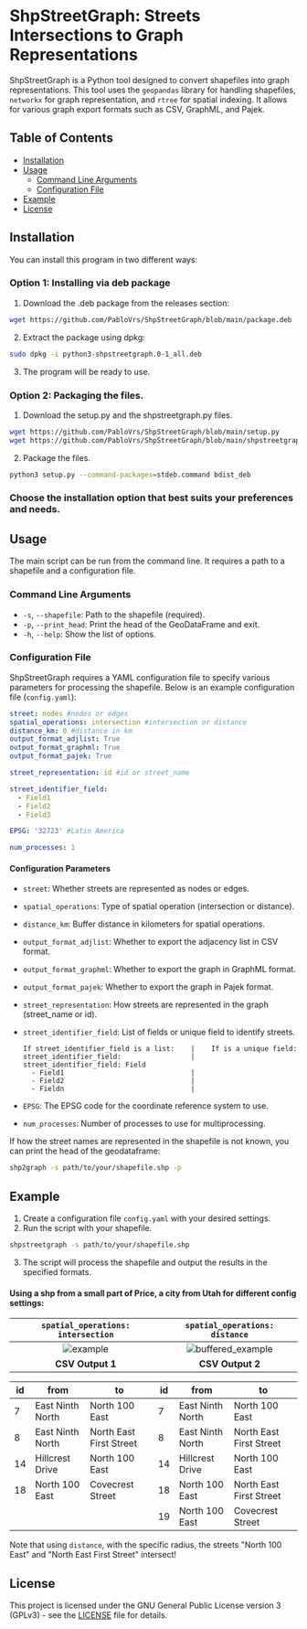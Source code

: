 # ShpStreetGraph: Streets Intersections to Graph Representations

ShpStreetGraph is a Python tool designed to convert shapefiles into graph representations. This tool uses the `geopandas` library for handling shapefiles, `networkx` for graph representation, and `rtree` for spatial indexing. It allows for various graph export formats such as CSV, GraphML, and Pajek.

## Table of Contents

- [Installation](#installation)
- [Usage](#usage)
  - [Command Line Arguments](#command-line-arguments)
  - [Configuration File](#configuration-file)
- [Example](#example)
- [License](#license)

## Installation

You can install this program in two different ways:

### Option 1: Installing via deb package

1. Download the .deb package from the releases section:

  ```bash
  wget https://github.com/PabloVrs/ShpStreetGraph/blob/main/package.deb
  ```
2. Extract the package using dpkg:

  ```bash
  sudo dpkg -i python3-shpstreetgraph.0-1_all.deb
  ```
3. The program will be ready to use.

### Option 2: Packaging the files.

1. Download the setup.py and the shpstreetgraph.py files.
  ```bash
  wget https://github.com/PabloVrs/ShpStreetGraph/blob/main/setup.py
  wget https://github.com/PabloVrs/ShpStreetGraph/blob/main/shpstreetgraph.py
  ```

2. Package the files.
  ```bash
  python3 setup.py --command-packages=stdeb.command bdist_deb
  ```
 
### Choose the installation option that best suits your preferences and needs.

## Usage

The main script can be run from the command line. It requires a path to a shapefile and a configuration file.

### Command Line Arguments
- `-s`, `--shapefile`: Path to the shapefile (required).
- `-p`, `--print_head`: Print the head of the GeoDataFrame and exit.
- `-h`, `--help`: Show the list of options.

### Configuration File

ShpStreetGraph requires a YAML configuration file to specify various parameters for processing the shapefile. Below is an example configuration file (`config.yaml`):

```yaml
street: nodes #nodes or edges
spatial_operations: intersection #intersection or distance
distance_km: 0 #distance in km
output_format_adjlist: True 
output_format_graphml: True
output_format_pajek: True

street_representation: id #id or street_name

street_identifier_field:
  - Field1
  - Field2
  - Field3

EPSG: '32723' #Latin America

num_processes: 1
```
#### Configuration Parameters
- `street`: Whether streets are represented as nodes or edges.

- `spatial_operations`: Type of spatial operation (intersection or distance).

- `distance_km`: Buffer distance in kilometers for spatial operations.
  
- `output_format_adjlist`: Whether to export the adjacency list in CSV format.
- `output_format_graphml`: Whether to export the graph in GraphML format.
- `output_format_pajek`: Whether to export the graph in Pajek format.

- `street_representation`: How streets are represented in the graph (street_name or id).

- `street_identifier_field`: List of fields or unique field to identify streets.
  ```
  If street_identifier_field is a list:    |    If is a unique field:
  street_identifier_field:                 |    street_identifier_field: Field                
    - Field1                               |
    - Field2                               |
    - Fieldn                               |
  ```
- `EPSG`: The EPSG code for the coordinate reference system to use.

- `num_processes`: Number of processes to use for multiprocessing.

If how the street names are represented in the shapefile is not known, you can print the head of the geodataframe:
```bash
shp2graph -s path/to/your/shapefile.shp -p
```
## Example
1. Create a configuration file `config.yaml` with your desired settings.
2. Run the script with your shapefile.

  ```bash
  shpstreetgraph -s path/to/your/shapefile.shp
  ```
3. The script will process the shapefile and output the results in the specified formats.

#### Using a shp from a small part of Price, a city from Utah for different config settings:


| `spatial_operations: intersection` | `spatial_operations: distance` |
|:--------------------------------:|:--------------------------------:|
| ![example](https://github.com/PabloVrs/shp2graph/blob/main/images/example.png) | ![buffered_example](https://github.com/PabloVrs/shp2graph/blob/main/images/buffered_example.png) |
| **CSV Output 1** | **CSV Output 2** |

| id | from | to | id | from | to |
|---|---|---|---|---|---|
| 7 | East Ninth North | North 100 East | 7 | East Ninth North | North 100 East |
| 8 | East Ninth North | North East First Street | 8 | East Ninth North | North East First Street |
| 14 | Hillcrest Drive | North 100 East | 14 | Hillcrest Drive | North 100 East |
| 18 | North 100 East | Covecrest Street | 18 | North 100 East | North East First Street |
| | | | 19 | North 100 East | Covecrest Street |

Note that using `distance`, with the specific radius, the streets "North 100 East" and "North East First Street" intersect!


## License

This project is licensed under the GNU General Public License version 3 (GPLv3) - see the [LICENSE](COPYING.txt) file for details.
